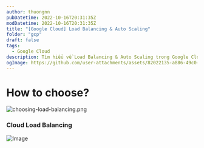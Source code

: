```yaml
---
author: thuongnn
pubDatetime: 2022-10-16T20:31:35Z
modDatetime: 2022-10-16T20:31:35Z
title: "[Google Cloud] Load Balancing & Auto Scaling"
folder: "gcp"
draft: false
tags:
  - Google Cloud
description: Tìm hiểu về Load Balancing & Auto Scaling trong Google Cloud.
ogImage: https://github.com/user-attachments/assets/82022135-a886-49c0-8a86-b5ce92bf0e78
---
```


# How to choose?

![choosing-load-balancing.png](https://github.com/user-attachments/assets/82022135-a886-49c0-8a86-b5ce92bf0e78)

### Cloud Load Balancing

![Image](https://github.com/user-attachments/assets/a9d98e96-3ffd-4709-bcbe-86a36f5a4ba2)
